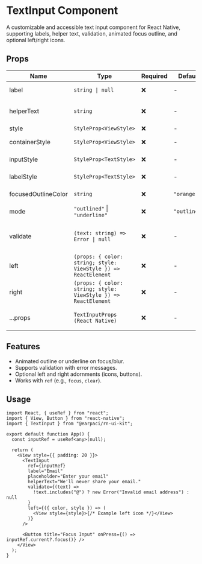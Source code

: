 # TextInput Component

A customizable and accessible text input component for React Native, supporting labels, helper text, validation, animated focus outline, and optional left/right icons.

## Props

| Name                | Type                                                           | Required | Default      | Description                                                   |
| ------------------- | -------------------------------------------------------------- | -------- | ------------ | ------------------------------------------------------------- |
| label               | `string \| null`                                               | ❌       | -            | Label displayed above the input                               |
| helperText          | `string`                                                       | ❌       | -            | Helper text shown below the input                             |
| style               | `StyleProp<ViewStyle>`                                         | ❌       | -            | Wrapper style                                                 |
| containerStyle      | `StyleProp<ViewStyle>`                                         | ❌       | -            | Input container style                                         |
| inputStyle          | `StyleProp<TextStyle>`                                         | ❌       | -            | Style for the input field                                     |
| labelStyle          | `StyleProp<TextStyle>`                                         | ❌       | -            | Style for the label text                                      |
| focusedOutlineColor | `string`                                                       | ❌       | `"orange"`   | Border color when focused                                     |
| mode                | `"outlined"` \| `"underline"`                                  | ❌       | `"outlined"` | Input border style                                            |
| validate            | `(text: string) => Error \| null`                              | ❌       | -            | Function to validate input, returns `Error` object if invalid |
| left                | `(props: { color: string; style: ViewStyle }) => ReactElement` | ❌       | -            | Function to render a left icon/component                      |
| right               | `(props: { color: string; style: ViewStyle }) => ReactElement` | ❌       | -            | Function to render a right icon/component                     |
| ...props            | `TextInputProps (React Native)`                                | ❌       | -            | All native `TextInput` props are supported                    |

## Features

- Animated outline or underline on focus/blur.
- Supports validation with error messages.
- Optional left and right adornments (icons, buttons).
- Works with `ref` (e.g., `focus`, `clear`).

## Usage

```tsx
import React, { useRef } from "react";
import { View, Button } from "react-native";
import { TextInput } from "@earpaci/rn-ui-kit";

export default function App() {
  const inputRef = useRef<any>(null);

  return (
    <View style={{ padding: 20 }}>
      <TextInput
        ref={inputRef}
        label="Email"
        placeholder="Enter your email"
        helperText="We'll never share your email."
        validate={(text) =>
          !text.includes("@") ? new Error("Invalid email address") : null
        }
        left={({ color, style }) => (
          <View style={style}>{/* Example left icon */}</View>
        )}
      />

      <Button title="Focus Input" onPress={() => inputRef.current?.focus()} />
    </View>
  );
}
```
